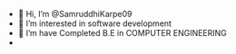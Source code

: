 - 👋 Hi, I’m @SamruddhiKarpe09
- 👀 I’m interested in software development
- 🌱 I’m have Completed B.E in COMPUTER ENGINEERING
- 


<!---
SamruddhiKarpe09/SamruddhiKarpe09 is a ✨ special ✨ repository because its `README.md` (this file) appears on your GitHub profile.
You can click the Preview link to take a look at your changes.
--->

